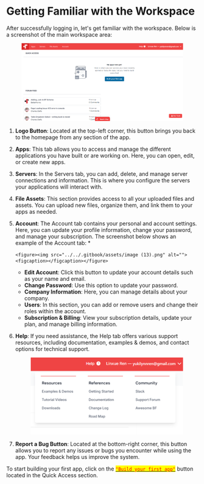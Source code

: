 # Getting Familiar with the Workspace

After successfully logging in, let's get familiar with the workspace. Below is a screenshot of the main workspace area:

<figure><img src="../../.gitbook/assets/image (14).png" alt=""><figcaption></figcaption></figure>

1. **Logo Button**: Located at the top-left corner, this button brings you back to the homepage from any section of the app.
2. **Apps**: This tab allows you to access and manage the different applications you have built or are working on. Here, you can open, edit, or create new apps.
3. **Servers**: In the Servers tab, you can add, delete, and manage server connections and information. This is where you configure the servers your applications will interact with.
4. **File Assets**: This section provides access to all your uploaded files and assets. You can upload new files, organize them, and link them to your apps as needed.
5. **Account**: The Account tab contains your personal and account settings. Here, you can update your profile information, change your password, and manage your subscription. The screenshot below shows an example of the Account tab:
   *

       <figure><img src="../../.gitbook/assets/image (13).png" alt=""><figcaption></figcaption></figure>
   * **Edit Account**: Click this button to update your account details such as your name and email.
   * **Change Password**: Use this option to update your password.
   * **Company Information**: Here, you can manage details about your company.
   * **Users**: In this section, you can add or remove users and change their roles within the account.
   * **Subscription & Billing**: View your subscription details, update your plan, and manage billing information.
6.  **Help**: If you need assistance, the Help tab offers various support resources, including documentation, examples & demos, and contact options for technical support.

    <figure><img src="../../.gitbook/assets/image (15).png" alt=""><figcaption></figcaption></figure>
7. **Report a Bug Button**: Located at the bottom-right corner, this button allows you to report any issues or bugs you encounter while using the app. Your feedback helps us improve the system.

To start building your first app, click on the [<mark style="color:red;">`"Build your first app"`</mark>](./) button located in the Quick Access section.
